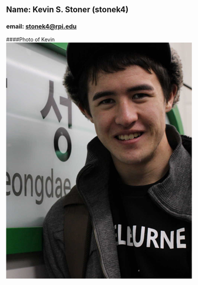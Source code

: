 Name: Kevin S. Stoner (stonek4) 
-------------------------------
### email: stonek4@rpi.edu
####Photo of Kevin ![Kevin](images/prof.jpg)

